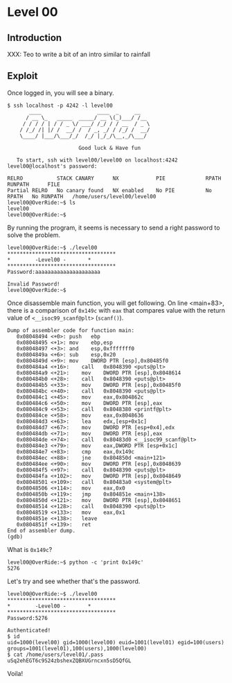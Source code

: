 # Level 00

## Introduction

XXX: Teo to write a bit of an intro similar to rainfall

## Exploit

Once logged in, you will see a binary.

```
$ ssh localhost -p 4242 -l level00
	   ____                  ____  _     __
	  / __ \_   _____  _____/ __ \(_)___/ /__
	 / / / / | / / _ \/ ___/ /_/ / / __  / _ \
	/ /_/ /| |/ /  __/ /  / _, _/ / /_/ /  __/
	\____/ |___/\___/_/  /_/ |_/_/\__,_/\___/

                       Good luck & Have fun

   To start, ssh with level00/level00 on localhost:4242
level00@localhost's password:

RELRO           STACK CANARY      NX            PIE             RPATH      RUNPATH      FILE
Partial RELRO   No canary found   NX enabled    No PIE          No RPATH   No RUNPATH   /home/users/level00/level00
level00@OverRide:~$ ls
level00
level00@OverRide:~$
```

By running the program, it seems is necessary to send a right password to solve the problem.
```
level00@OverRide:~$ ./level00
***********************************
* 	     -Level00 -		  *
***********************************
Password:aaaaaaaaaaaaaaaaaaaaa

Invalid Password!
level00@OverRide:~$
```

Once disassemble main function, you will get following.
On line <main+83>, there is a comparison of `0x149c` with `eax` that compares value with the return value of  `<__isoc99_scanf@plt>` (`scanf()`).

```
Dump of assembler code for function main:
   0x08048494 <+0>:	push   ebp
   0x08048495 <+1>:	mov    ebp,esp
   0x08048497 <+3>:	and    esp,0xfffffff0
   0x0804849a <+6>:	sub    esp,0x20
   0x0804849d <+9>:	mov    DWORD PTR [esp],0x80485f0
   0x080484a4 <+16>:	call   0x8048390 <puts@plt>
   0x080484a9 <+21>:	mov    DWORD PTR [esp],0x8048614
   0x080484b0 <+28>:	call   0x8048390 <puts@plt>
   0x080484b5 <+33>:	mov    DWORD PTR [esp],0x80485f0
   0x080484bc <+40>:	call   0x8048390 <puts@plt>
   0x080484c1 <+45>:	mov    eax,0x804862c
   0x080484c6 <+50>:	mov    DWORD PTR [esp],eax
   0x080484c9 <+53>:	call   0x8048380 <printf@plt>
   0x080484ce <+58>:	mov    eax,0x8048636
   0x080484d3 <+63>:	lea    edx,[esp+0x1c]
   0x080484d7 <+67>:	mov    DWORD PTR [esp+0x4],edx
   0x080484db <+71>:	mov    DWORD PTR [esp],eax
   0x080484de <+74>:	call   0x80483d0 <__isoc99_scanf@plt>
   0x080484e3 <+79>:	mov    eax,DWORD PTR [esp+0x1c]
   0x080484e7 <+83>:	cmp    eax,0x149c
   0x080484ec <+88>:	jne    0x804850d <main+121>
   0x080484ee <+90>:	mov    DWORD PTR [esp],0x8048639
   0x080484f5 <+97>:	call   0x8048390 <puts@plt>
   0x080484fa <+102>:	mov    DWORD PTR [esp],0x8048649
   0x08048501 <+109>:	call   0x80483a0 <system@plt>
   0x08048506 <+114>:	mov    eax,0x0
   0x0804850b <+119>:	jmp    0x804851e <main+138>
   0x0804850d <+121>:	mov    DWORD PTR [esp],0x8048651
   0x08048514 <+128>:	call   0x8048390 <puts@plt>
   0x08048519 <+133>:	mov    eax,0x1
   0x0804851e <+138>:	leave
   0x0804851f <+139>:	ret
End of assembler dump.
(gdb)
```

What is `0x149c`?

```
level00@OverRide:~$ python -c 'print 0x149c'
5276
```

Let's try and see whether that's the password.

```
level00@OverRide:~$ ./level00
***********************************
* 	     -Level00 -		  *
***********************************
Password:5276

Authenticated!
$ id
uid=1000(level00) gid=1000(level00) euid=1001(level01) egid=100(users) groups=1001(level01),100(users),1000(level00)
$ cat /home/users/level01/.pass
uSq2ehEGT6c9S24zbshexZQBXUGrncxn5sD5QfGL
```

Voila!
